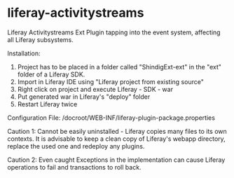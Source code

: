 # liferay-activitystreams

Liferay Activitystreams Ext Plugin tapping into the event system, affecting all Liferay subsystems.

Installation:

1. Project has to be placed in a folder called "ShindigExt-ext" in the "ext" folder of a Liferay SDK.
2. Import in Liferay IDE using "Liferay project from existing source"
3. Right click on project and execute Liferay - SDK - war
4. Put generated war in Liferay's "deploy" folder
5. Restart Liferay twice

Configuration File: /docroot/WEB-INF/liferay-plugin-package.properties

Caution 1: Cannot be easily uninstalled - Liferay copies many files to its own contexts. It is advisable to keep a clean copy of Liferay's webapp directory, replace the used one and redeploy any plugins.

Caution 2: Even caught Exceptions in the implementation can cause Liferay operations to fail and transactions to roll back.